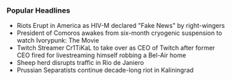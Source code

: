 ### Popular Headlines
- Riots Erupt in America as HIV-M declared "Fake News" by right-wingers
- President of Comoros awakes from six-month cryogenic suspension to watch Ivorypunk: The Movie
- Twitch Streamer Cr1TiKaL to take over as CEO of Twitch after former CEO fired for livestreaming himself robbing a Bel-Air home
- Sheep herd disrupts traffic in Rio de Janiero
- Prussian Separatists continue decade-long riot in Kaliningrad
